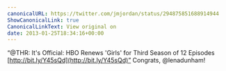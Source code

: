 ```yaml
---
canonicalURL: https://twitter.com/jmjordan/status/294875851688914944
ShowCanonicalLink: true
CanonicalLinkText: View original on
date: 2013-01-25T18:34:16+00:00
---
```

“@THR: It's Official: HBO Renews 'Girls' for Third Season of 12 Episodes [http://bit.ly/Y45sQd](http://bit.ly/Y45sQd)” Congrats, @lenadunham!